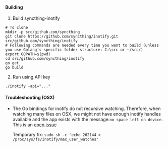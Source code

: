 #### Building
1. Build syncthing-inotify
 ```
# To clone
mkdir -p src/github.com/syncthing
git clone https://github.com/syncthing/inotify.git src/github.com/syncthing/inotify
# Following commands are needed every time you want to build (unless you use Golang's specific folder structure: C:\src or ~/src/)
export GOPATH=$(pwd)
cd src/github.com/syncthing/inotify
go get
go build
```

2. Run using API key
```
./inotify -api="..."
```


#### Troubleshooting (OSX)
* The Go bindings for inotify do not recursive watching. Therefore, when watching many files on OSX, we might not have enough inotify handles available and the app exists with the message:```no space left on device```. This is an [open issue](https://github.com/syncthing/inotify/issues/8)

  Temporary fix: ```sudo sh -c 'echo 262144 > /proc/sys/fs/inotify/max_user_watches'```
